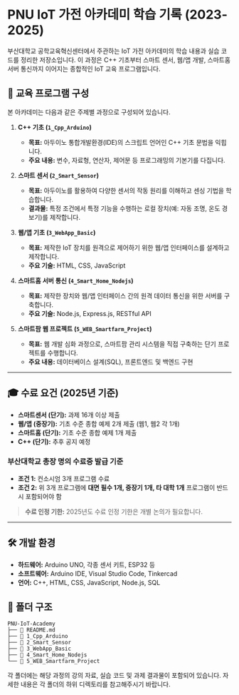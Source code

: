 # PNU IoT 가전 아카데미 학습 기록 (2023-2025)

부산대학교 공학교육혁신센터에서 주관하는 IoT 가전 아카데미의 학습 내용과 실습 코드를 정리한 저장소입니다. 이 과정은 C++ 기초부터 스마트 센서, 웹/앱 개발, 스마트홈 서버 통신까지 이어지는 종합적인 IoT 교육 프로그램입니다.

## 🚀 교육 프로그램 구성

본 아카데미는 다음과 같은 주제별 과정으로 구성되어 있습니다.

1.  **C++ 기초 (`1_Cpp_Arduino`)**
    * **목표:** 아두이노 통합개발환경(IDE)의 스크립트 언어인 C++ 기초 문법을 익힙니다.
    * **주요 내용:** 변수, 자료형, 연산자, 제어문 등 프로그래밍의 기본기를 다집니다.

2.  **스마트 센서 (`2_Smart_Sensor`)**
    * **목표:** 아두이노를 활용하여 다양한 센서의 작동 원리를 이해하고 센싱 기법을 학습합니다.
    * **결과물:** 특정 조건에서 특정 기능을 수행하는 로컬 장치(예: 자동 조명, 온도 경보기)를 제작합니다.

3.  **웹/앱 기초 (`3_WebApp_Basic`)**
    * **목표:** 제작한 IoT 장치를 원격으로 제어하기 위한 웹/앱 인터페이스를 설계하고 제작합니다.
    * **주요 기술:** HTML, CSS, JavaScript

4.  **스마트홈 서버 통신 (`4_Smart_Home_Nodejs`)**
    * **목표:** 제작한 장치와 웹/앱 인터페이스 간의 원격 데이터 통신을 위한 서버를 구축합니다.
    * **주요 기술:** Node.js, Express.js, RESTful API

5.  **스마트팜 웹 프로젝트 (`5_WEB_Smartfarm_Project`)**
    * **목표:** 웹 개발 심화 과정으로, 스마트팜 관리 시스템을 직접 구축하는 단기 프로젝트를 수행합니다.
    * **주요 내용:** 데이터베이스 설계(SQL), 프론트엔드 및 백엔드 구현

---

## 🎓 수료 요건 (2025년 기준)

-   **스마트센서 (단기):** 과제 16개 이상 제출
-   **웹/앱 (중장기):** 기초 수준 종합 예제 2개 제출 (웹1, 웹2 각 1개)
-   **스마트홈 (단기):** 기초 수준 종합 예제 1개 제출
-   **C++ (단기):** 추후 공지 예정

### 부산대학교 총장 명의 수료증 발급 기준
-   **조건 1:** 컨소시엄 3개 프로그램 수료
-   **조건 2:** 위 3개 프로그램에 **대면 필수 1개, 중장기 1개, 타 대학 1개** 프로그램이 반드시 포함되어야 함

> **수료 인정 기한:** 2025년도 수료 인정 기한은 개별 논의가 필요합니다.

---

## 🛠️ 개발 환경

-   **하드웨어:** Arduino UNO, 각종 센서 키트, ESP32 등
-   **소프트웨어:** Arduino IDE, Visual Studio Code, Tinkercad
-   **언어:** C++, HTML, CSS, JavaScript, Node.js, SQL

## 📂 폴더 구조

```
PNU-IoT-Academy
├── 📄 README.md
├── 📁 1_Cpp_Arduino
├── 📁 2_Smart_Sensor
├── 📁 3_WebApp_Basic
├── 📁 4_Smart_Home_Nodejs
└── 📁 5_WEB_Smartfarm_Project
```

각 폴더에는 해당 과정의 강의 자료, 실습 코드 및 과제 결과물이 포함되어 있습니다. 자세한 내용은 각 폴더의 하위 디렉토리를 참고해주시기 바랍니다.
